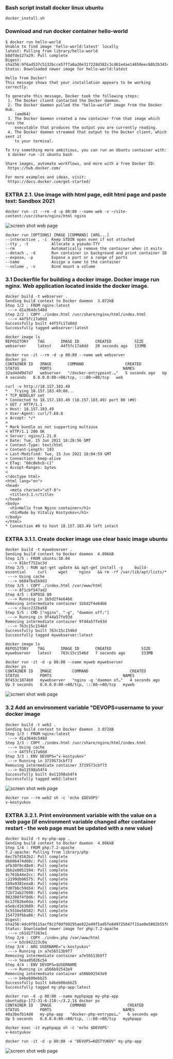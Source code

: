 ### Bash script install docker linux ubuntu
``` docker_install.sh ``` 
### Download and run docker container hello-world
```
$ docker run hello-world
Unable to find image 'hello-world:latest' locally
latest: Pulling from library/hello-world
b8dfde127a29: Pull complete
Digest: sha256:9f6ad537c5132bcce57f7a0a20e317228d382c3cd61edae14650eec68b2b345c
Status: Downloaded newer image for hello-world:latest

Hello from Docker!
This message shows that your installation appears to be working correctly.

To generate this message, Docker took the following steps:
 1. The Docker client contacted the Docker daemon.
 2. The Docker daemon pulled the "hello-world" image from the Docker Hub.
    (amd64)
 3. The Docker daemon created a new container from that image which runs the
    executable that produces the output you are currently reading.
 4. The Docker daemon streamed that output to the Docker client, which sent it
    to your terminal.

To try something more ambitious, you can run an Ubuntu container with:
 $ docker run -it ubuntu bash

Share images, automate workflows, and more with a free Docker ID:
 https://hub.docker.com/

For more examples and ideas, visit:
 https://docs.docker.com/get-started/
```
### EXTRA 2.1. Use image with html page, edit html page and paste text: <Username> Sandbox 2021
``` docker run -it --rm -d -p 80:80 --name web -v ~/site-content:/usr/share/nginx/html nginx ```

![screen shot web page](https://github.com/v-kostyukov/Internship-2021/blob/master/task3/img/screen2.png)
````
docker run [OPTIONS] IMAGE [COMMAND] [ARG...]
--interactive , -i	Keep STDIN open even if not attached
--tty , -t          Allocate a pseudo-TTY
--rm                Automatically remove the container when it exits
--detach , -d       Run container in background and print container ID
--expose, -p        Expose a port or a range of ports
--name              Assign a name to the container
--volume , -v       Bind mount a volume
````
### 3.1 Dockerfile for building a docker image. Docker image run nginx. Web application located inside the docker image. 

``` 
docker build -t webserver .
Sending build context to Docker daemon  3.072kB
Step 1/2 : FROM nginx:latest
 ---> d1a364dc548d
Step 2/2 : COPY ./index.html /usr/share/nginx/html/index.html
 ---> 44f5fc17a0dd
Successfully built 44f5fc17a0dd
Successfully tagged webserver:latest

docker image ls
REPOSITORY    TAG       IMAGE ID       CREATED          SIZE
webserver     latest    44f5fc17a0dd   20 seconds ago   133MB

docker run -it --rm -d -p 80:80 --name web webserver
docker ps
CONTAINER ID   IMAGE       COMMAND                  CREATED         STATUS         PORTS                               NAMES
32ad4dd9d7d7   webserver   "/docker-entrypoint.…"   5 seconds ago   Up 4 seconds   0.0.0.0:80->80/tcp, :::80->80/tcp   web

curl -v http://18.157.183.49
*   Trying 18.157.183.49:80...
* TCP_NODELAY set
* Connected to 18.157.183.49 (18.157.183.49) port 80 (#0)
> GET / HTTP/1.1
> Host: 18.157.183.49
> User-Agent: curl/7.68.0
> Accept: */*
>
* Mark bundle as not supporting multiuse
< HTTP/1.1 200 OK
< Server: nginx/1.21.0
< Date: Tue, 15 Jun 2021 18:28:56 GMT
< Content-Type: text/html
< Content-Length: 193
< Last-Modified: Tue, 15 Jun 2021 18:04:59 GMT
< Connection: keep-alive
< ETag: "60c8ebcb-c1"
< Accept-Ranges: bytes
<
<!doctype html>
<html lang="en">
<head>
  <meta charset="utf-8">
  <title>3.1.</title>
</head>
<body>
  <h1>Hello from Nginx container</h1>
  <h1>Made by Vitaliy Kostyukov</h1>
</body>
</html>
* Connection #0 to host 18.157.183.49 left intact
```
### EXTRA 3.1.1. Create docker image use clear basic image ubuntu
``` 
docker build -t mywebserver .
Sending build context to Docker daemon  4.096kB
Step 1/5 : FROM ubuntu:18.04
 ---> 81bcf752ac3d
Step 2/5 : RUN apt-get update && apt-get install -y     build-essential     curl     wget     nginx   && rm -rf /var/lib/apt/lists/*
 ---> Using cache
 ---> b6047ba5b9d3
Step 3/5 : COPY ./index.html /var/www/html
 ---> 8f1cbf547ad2
Step 4/5 : EXPOSE 80
 ---> Running in 1b5d2f4e64b6
Removing intermediate container 1b5d2f4e64b6
 ---> c3acc232ba58
Step 5/5 : CMD ["nginx", "-g", "daemon off;"]
 ---> Running in 9f44a57fe93d
Removing intermediate container 9f44a57fe93d
 ---> 763c15c1546d
Successfully built 763c15c1546d
Successfully tagged mywebserver:latest

docker image ls
REPOSITORY    TAG       IMAGE ID       CREATED             SIZE
mywebserver   latest    763c15c1546d   7 seconds ago       333MB

docker run -it -d -p 80:80 --name myweb mywebserver
docker ps
CONTAINER ID   IMAGE         COMMAND                  CREATED         STATUS         PORTS                               NAMES
8f453c1874b0   mywebserver   "nginx -g 'daemon of…"   4 seconds ago   Up 3 seconds   0.0.0.0:80->80/tcp, :::80->80/tcp   myweb
```
![screen shot web page](https://github.com/v-kostyukov/Internship-2021/blob/master/task3/img/screen3.png)
### 3.2 Add an environment variable "DEVOPS=username to your docker image
```
docker build -t web2 .
Sending build context to Docker daemon  3.072kB
Step 1/3 : FROM nginx:latest
 ---> d1a364dc548d
Step 2/3 : COPY ./index.html /usr/share/nginx/html/index.html
 ---> Using cache
 ---> 44f5fc17a0dd
Step 3/3 : ENV DEVOPS="v-kostyukov"
 ---> Running in 3719573cbf73
Removing intermediate container 3719573cbf73
 ---> 0a11598a54f4
Successfully built 0a11598a54f4
Successfully tagged web2:latest
```
![screen shot web page](https://github.com/v-kostyukov/Internship-2021/blob/master/task3/img/screen4.png)
```
docker run --rm web2 sh -c 'echo $DEVOPS'
v-kostyukov
```
### EXTRA 3.2.1. Print environment variable with the value on a web page (if environment variable changed after container restart - the web page must be updated with a new value)
```
docker build -t my-php-app .
Sending build context to Docker daemon  4.096kB
Step 1/4 : FROM php:7.2-apache
7.2-apache: Pulling from library/php
6ec7b7d162b2: Pull complete
db606474d60c: Pull complete
afb30f0cd8e0: Pull complete
3bb2e8051594: Pull complete
4c761b44e2cc: Pull complete
c2199db96575: Pull complete
1b9a9381eea8: Pull complete
fd07bbc59d34: Pull complete
72b73ab27698: Pull complete
983308f4f0d6: Pull complete
6c13f026e6da: Pull complete
e5e6cd163689: Pull complete
5c5516e56582: Pull complete
154729f6ba86: Pull complete
Digest: sha256:4dc0f0115acf8c2f0df69295ae822e49f5ad5fe849725847f15aa0e5802b55f8
Status: Downloaded newer image for php:7.2-apache
 ---> c61d277263e1
Step 2/4 : COPY ./index.php /var/www/html
 ---> b3c842223c0a
Step 3/4 : ARG USERNAME="v-kostyukov"
 ---> Running in a7e56513b9f7
Removing intermediate container a7e56513b9f7
 ---> 5eaa95026c54
Step 4/4 : ENV DEVOPS=$USERNAME
 ---> Running in a566b92543e9
Removing intermediate container a566b92543e9
 ---> b4beb06ebb25
Successfully built b4beb06ebb25
Successfully tagged my-php-app:latest

docker run -d -p 80:80 --name myphpapp my-php-app
ubuntu@ip-172-31-6-210:~/3.2.1$ docker ps
CONTAINER ID   IMAGE        COMMAND                  CREATED         STATUS         PORTS                               NAMES
48a3be7b14d8   my-php-app   "docker-php-entrypoi…"   6 seconds ago   Up 5 seconds   0.0.0.0:80->80/tcp, :::80->80/tcp   myphpapp

docker exec -it myphpapp sh -c 'echo $DEVOPS'
v-kostyukov

docker run -it -d -p 80:80 -e "DEVOPS=KOSTYUKOV" my-php-app
```
![screen shot web page](https://github.com/v-kostyukov/Internship-2021/blob/master/task3/img/screen5.png)
